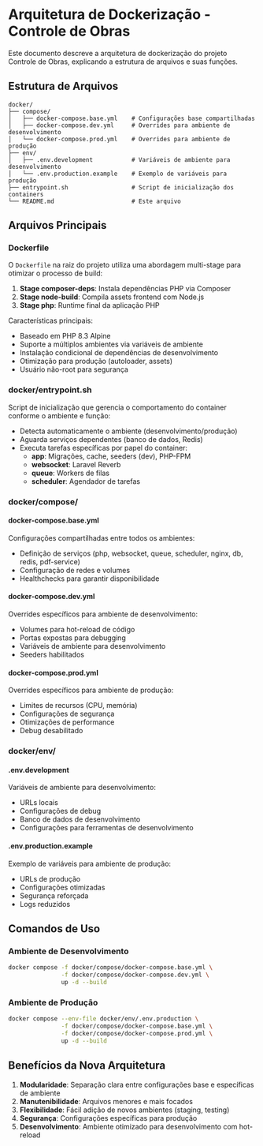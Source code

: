 # Arquitetura de Dockerização - Controle de Obras

Este documento descreve a arquitetura de dockerização do projeto Controle de Obras, explicando a estrutura de arquivos e suas funções.

## Estrutura de Arquivos

```
docker/
├── compose/
│   ├── docker-compose.base.yml    # Configurações base compartilhadas
│   ├── docker-compose.dev.yml     # Overrides para ambiente de desenvolvimento
│   └── docker-compose.prod.yml    # Overrides para ambiente de produção
├── env/
│   ├── .env.development           # Variáveis de ambiente para desenvolvimento
│   └── .env.production.example    # Exemplo de variáveis para produção
├── entrypoint.sh                  # Script de inicialização dos containers
└── README.md                      # Este arquivo
```

## Arquivos Principais

### Dockerfile

O `Dockerfile` na raiz do projeto utiliza uma abordagem multi-stage para otimizar o processo de build:

1. **Stage composer-deps**: Instala dependências PHP via Composer
2. **Stage node-build**: Compila assets frontend com Node.js
3. **Stage php**: Runtime final da aplicação PHP

Características principais:
- Baseado em PHP 8.3 Alpine
- Suporte a múltiplos ambientes via variáveis de ambiente
- Instalação condicional de dependências de desenvolvimento
- Otimização para produção (autoloader, assets)
- Usuário não-root para segurança

### docker/entrypoint.sh

Script de inicialização que gerencia o comportamento do container conforme o ambiente e função:

- Detecta automaticamente o ambiente (desenvolvimento/produção)
- Aguarda serviços dependentes (banco de dados, Redis)
- Executa tarefas específicas por papel do container:
  - **app**: Migrações, cache, seeders (dev), PHP-FPM
  - **websocket**: Laravel Reverb
  - **queue**: Workers de filas
  - **scheduler**: Agendador de tarefas

### docker/compose/

#### docker-compose.base.yml

Configurações compartilhadas entre todos os ambientes:
- Definição de serviços (php, websocket, queue, scheduler, nginx, db, redis, pdf-service)
- Configuração de redes e volumes
- Healthchecks para garantir disponibilidade

#### docker-compose.dev.yml

Overrides específicos para ambiente de desenvolvimento:
- Volumes para hot-reload de código
- Portas expostas para debugging
- Variáveis de ambiente para desenvolvimento
- Seeders habilitados

#### docker-compose.prod.yml

Overrides específicos para ambiente de produção:
- Limites de recursos (CPU, memória)
- Configurações de segurança
- Otimizações de performance
- Debug desabilitado

### docker/env/

#### .env.development

Variáveis de ambiente para desenvolvimento:
- URLs locais
- Configurações de debug
- Banco de dados de desenvolvimento
- Configurações para ferramentas de desenvolvimento

#### .env.production.example

Exemplo de variáveis para ambiente de produção:
- URLs de produção
- Configurações otimizadas
- Segurança reforçada
- Logs reduzidos

## Comandos de Uso

### Ambiente de Desenvolvimento

```bash
docker compose -f docker/compose/docker-compose.base.yml \
               -f docker/compose/docker-compose.dev.yml \
               up -d --build
```

### Ambiente de Produção

```bash
docker compose --env-file docker/env/.env.production \
               -f docker/compose/docker-compose.base.yml \
               -f docker/compose/docker-compose.prod.yml \
               up -d --build
```

## Benefícios da Nova Arquitetura

1. **Modularidade**: Separação clara entre configurações base e específicas de ambiente
2. **Manutenibilidade**: Arquivos menores e mais focados
3. **Flexibilidade**: Fácil adição de novos ambientes (staging, testing)
4. **Segurança**: Configurações específicas para produção
5. **Desenvolvimento**: Ambiente otimizado para desenvolvimento com hot-reload